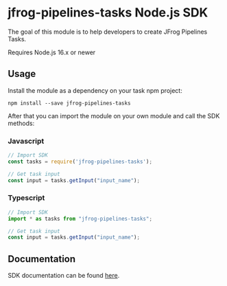 # jfrog-pipelines-tasks Node.js SDK

The goal of this module is to help developers to create JFrog Pipelines Tasks.

Requires Node.js 16.x or newer

## Usage

Install the module as a dependency on your task npm project:

```shell
npm install --save jfrog-pipelines-tasks
```

After that you can import the module on your own module and call the SDK methods:

### Javascript

```javascript
// Import SDK
const tasks = require('jfrog-pipelines-tasks');

// Get task input
const input = tasks.getInput("input_name");
```

### Typescript

```typescript
// Import SDK
import * as tasks from "jfrog-pipelines-tasks";

// Get task input
const input = tasks.getInput("input_name");
```

## Documentation

SDK documentation can be found [here](./docs/README.md).
